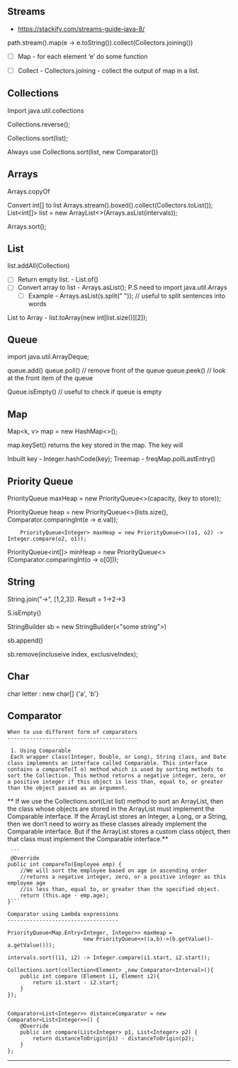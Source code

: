 Streams 
--------------------------------------------------------------------------

- https://stackify.com/streams-guide-java-8/

path.stream().map(e -> e.toString()).collect(Collectors.joining())
- [ ] Map - for each element ‘e’ do some function
- [ ] Collect - Collectors.joining - collect the output of map in a list.


Collections
--------------------------------------------------------------------------


Import java.util.collections

Collections.reverse(<List>);
     
Collections.sort(list);
     
Always use Collections.sort(list, new Comparator<Class>())


Arrays
-----------------------------------------------------

Arrays.copyOf
     
Convert int[] to list
    Arrays.stream(<array name>).boxed().collect(Collectors.toList());
     List<int[]> list = new ArrayList<>(Arrays.asList(intervals));

     
Arrays.sort(<array created>);


List
--------------------------------------------------------------------------

list.addAll(Collection<Datatype>)
- [ ] Return empty list. - List.of()
- [ ] Convert array to list - Arrays.asList(<the array to convert>);  P.S need to import java.util.Arrays
    - [ ] Example - Arrays.asList(s.split(" "));   // useful to split sentences into words
     
List to Array
     - list.toArray(new int[list.size()][2]);


Queue 
--------------------------------------------------------------------------

import java.util.ArrayDeque;

queue.add()
queue.poll() // remove front of the queue
queue.peek() // look at the front item of the queue

Queue.isEmpty() // useful to check if queue is empty 


Map
--------------------------------------------------------------------------

Map<k, v> map = new HashMap<>();

map.keySet() returns the key stored in the map. The key will 


Inbuilt key - Integer.hashCode(key);
Treemap - freqMap.pollLastEntry()


Priority Queue
--------------------------------------------------------

PriorityQueue<T> maxHeap = new PriorityQueue<>(capacity, <T>(key to store));

PriorityQueue<Element> heap = new PriorityQueue<>(lists.size(), Comparator.comparingInt(e -> e.val));

        PriorityQueue<Integer> maxHeap = new PriorityQueue<>((o1, o2) -> Integer.compare(o2, o1));

PriorityQueue<int[]> minHeap = new PriorityQueue<>(Comparator.comparingInt(o -> o[0]));

  

String
--------------------------------------------------------------------------------------

String.join("->", [1,2,3]). Result = 1->2->3

S.isEmpty()

StringBuilder sb = new StringBuilder(<"some string">)

sb.append()

sb.remove(incluseive index, exclusiveIndex);



Char
----------------------------------------------------------------------------------------

char letter : new char[] {'a', 'b'}



Comparator
----------------------------------------------------------------------------------------

    When to use different form of comparators
    -----------------------------------------
     
     1. Using Comparable
     Each wrapper class(Integer, Double, or Long), String class, and Date class implements an interface called Comparable. This interface contains a compareTo(T o) method which is used by sorting methods to sort the Collection. This method returns a negative integer, zero, or a positive integer if this object is less than, equal to, or greater than the object passed as an argument.
     
 **    If we use the Collections.sort(List<T> list) method to sort an ArrayList, then the class whose objects are stored in the ArrayList must implement the Comparable interface. If the ArrayList stores an Integer, a Long, or a String, then we don’t need to worry as these classes already implement the Comparable interface. But if the ArrayList stores a custom class object, then that class must implement the Comparable interface.**
     
     ```
     @Override
	public int compareTo(Employee emp) {
		//We will sort the employee based on age in ascending order
        //returns a negative integer, zero, or a positive integer as this employee age
        //is less than, equal to, or greater than the specified object.
        return (this.age - emp.age);
	}```

    Comparator using Lambda expressions
    -----------------------------------

    PriorityQueue<Map.Entry<Integer, Integer>> maxHeap = 
                            new PriorityQueue<>((a,b)->(b.getValue()-a.getValue()));
                            
    intervals.sort((i1, i2) -> Integer.compare(i1.start, i2.start));     

    Collections.sort(collection<Element> ,new Comparator<Interval>(){
        public int compare (Element i1, Element i2){
            return i1.start - i2.start;
        }
    });


    Comparator<List<Integer>> distanceComparator = new Comparator<List<Integer>>() {
        @Override
        public int compare(List<Integer> p1, List<Integer> p2) {
            return distanceToOrigin(p1) - distanceToOrigin(p2);
        }
    };

----------------------------------------------------------------------------------------

